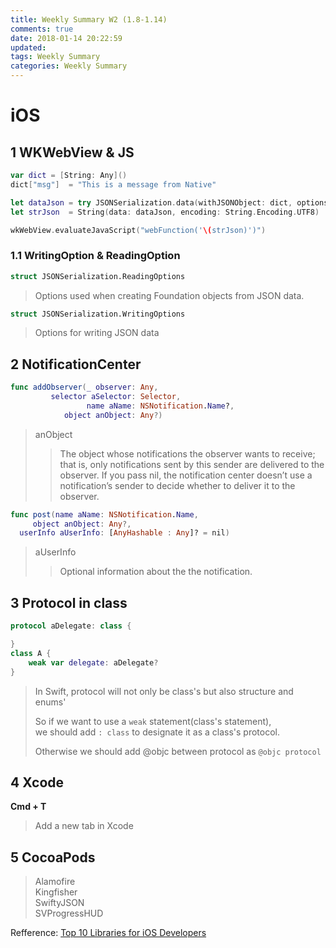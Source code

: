```yaml
---
title: Weekly Summary W2 (1.8-1.14)
comments: true
date: 2018-01-14 20:22:59
updated:
tags: Weekly Summary
categories: Weekly Summary
---
```

# iOS


## 1 WKWebView & JS

```swift
var dict = [String: Any]()
dict["msg"]  = "This is a message from Native"

let dataJson = try JSONSerialization.data(withJSONObject: dict, options: .WritingOptions())
let strJson  = String(data: dataJson, encoding: String.Encoding.UTF8)

wkWebView.evaluateJavaScript("webFunction('\(strJson)')")
```

### 1.1 WritingOption & ReadingOption

```swift
struct JSONSerialization.ReadingOptions 
```
>  Options used when creating Foundation objects from JSON data.

```swift
struct JSONSerialization.WritingOptions
```
> Options for writing JSON data
<!-- more -->
## 2 NotificationCenter

```swift
func addObserver(_ observer: Any, 
         selector aSelector: Selector, 
                 name aName: NSNotification.Name?, 
            object anObject: Any?)
```

> anObject
>> The object whose notifications the observer wants to receive; that is, only notifications sent by this sender are delivered to the observer.
If you pass nil, the notification center doesn’t use a notification’s sender to decide whether to deliver it to the observer.

```swift
func post(name aName: NSNotification.Name, 
     object anObject: Any?, 
  userInfo aUserInfo: [AnyHashable : Any]? = nil)
```
 
> aUserInfo
>> Optional information about the the notification.

## 3 Protocol in class
```swift
protocol aDelegate: class {

}
class A {
	weak var delegate: aDelegate?
} 
```
> In Swift, protocol will not only be class's but also structure and enums'  
> 
> So if we want to use a `weak` statement(class's statement),  
> we should add `: class` to designate it as a class's protocol.  
> 
> Otherwise we should add @objc between protocol as `@objc protocol`

## 4 Xcode
**Cmd + T**
> Add a new tab in Xcode

## 5 CocoaPods

> Alamofire  
> Kingfisher  
> SwiftyJSON  
> SVProgressHUD

Refference: [Top 10 Libraries for iOS Developers](https://www.raywenderlich.com/177482/top-10-ios-developer-libraries)
